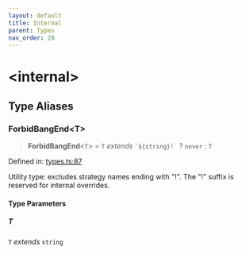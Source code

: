 ```yaml
---
layout: default
title: Internal
parent: Types
nav_order: 28
---
```


# \<internal\>

## Type Aliases

### ForbidBangEnd\<T\>

> **ForbidBangEnd**\<`T`\> = `T` _extends_ `` `${string}!` `` ? `never` : `T`

Defined in: [types.ts:87](https://github.com/react18-tools/git-json-resolver/blob/f4a78307ca1912fa18ae0a9600625f9d3b3c8372/lib/src/types.ts#L87)

Utility type: excludes strategy names ending with "!".
The "!" suffix is reserved for internal overrides.

#### Type Parameters

##### T

`T` _extends_ `string`
